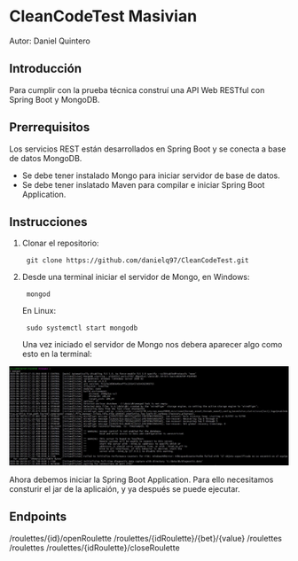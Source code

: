 # CleanCodeTest Masivian

Autor: Daniel Quintero

## Introducción

Para cumplir con la prueba técnica construí una API Web RESTful con Spring Boot y MongoDB.

## Prerrequisitos

Los servicios REST están desarrollados en Spring Boot y se conecta a base de datos MongoDB.
  - Se debe tener instalado Mongo para iniciar servidor de base de datos.
  - Se debe tener inslatado Maven para compilar e iniciar Spring Boot Application.

## Instrucciones

1. Clonar el repositorio:

        git clone https://github.com/danielq97/CleanCodeTest.git

      
2. Desde una terminal iniciar el servidor de Mongo, en Windows:

        mongod
      
   En Linux:
   
        sudo systemctl start mongodb
        
   Una vez iniciado el servidor de Mongo nos debera aparecer algo como esto en la terminal:

![](images/img1.JPG)

   Ahora debemos iniciar la Spring Boot Application. Para ello necesitamos consturir el jar de la aplicaión, y ya después se puede ejecutar.




## Endpoints

/roulettes/{id}/openRoulette
/roulettes/{idRoulette}/{bet}/{value}
/roulettes
/roulettes
/roulettes/{idRoulette}/closeRoulette
